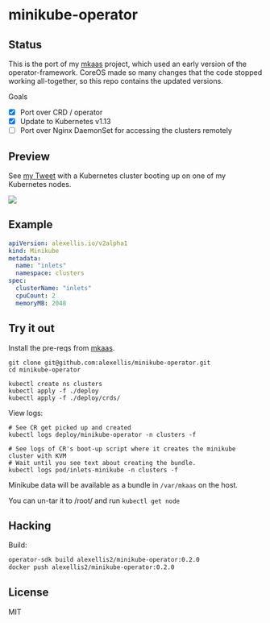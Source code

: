 # minikube-operator

## Status

This is the port of my [mkaas](https://github.com/alexellis/mkaas) project, which used an early version of the operator-framework. CoreOS made so many changes that the code stopped working all-together, so this repo contains the updated versions.

Goals
- [x] Port over CRD / operator
- [x] Update to Kubernetes v1.13
- [ ] Port over Nginx DaemonSet for accessing the clusters remotely

## Preview

See [my Tweet](https://twitter.com/alexellisuk/status/1101185378277564417) with a Kubernetes cluster booting up on one of my Kubernetes nodes.

![](https://pbs.twimg.com/media/D0gyGAAWwAAiuNE.jpg)

## Example

```yaml
apiVersion: alexellis.io/v2alpha1
kind: Minikube
metadata:
  name: "inlets"
  namespace: clusters
spec:
  clusterName: "inlets"
  cpuCount: 2
  memoryMB: 2048
```

## Try it out

Install the pre-reqs from [mkaas](https://github.com/alexellis/mkaas).

```
git clone git@github.com:alexellis/minikube-operator.git
cd minikube-operator

kubectl create ns clusters
kubectl apply -f ./deploy
kubectl apply -f ./deploy/crds/
```

View logs:

```
# See CR get picked up and created
kubectl logs deploy/minikube-operator -n clusters -f

# See logs of CR's boot-up script where it creates the minikube cluster with KVM
# Wait until you see text about creating the bundle.
kubectl logs pod/inlets-minikube -n clusters -f
```

Minikube data will be available as a bundle in `/var/mkaas` on the host.

You can un-tar it to /root/ and run `kubectl get node`

## Hacking

Build:

```bash
operator-sdk build alexellis2/minikube-operator:0.2.0
docker push alexellis2/minikube-operator:0.2.0
```
## License

MIT
